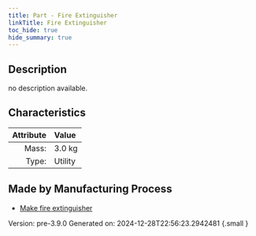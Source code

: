 ```yaml
---
title: Part - Fire Extinguisher
linkTitle: Fire Extinguisher
toc_hide: true
hide_summary: true
---
```


## Description
no description available.

## Characteristics

| Attribute      | Value |
|--------:|:------|
|Mass:|3.0 kg|
|Type:|Utility|

## Made by Manufacturing Process

- [Make fire extinguisher](/docs/definitions/process/make-fire-extinguisher)



Version: pre-3.9.0 Generated on: 2024-12-28T22:56:23.2942481
{.small }

